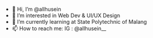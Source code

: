 - 👋 Hi, I’m @allhusein
- 👀 I’m interested in Web Dev & UI/UX Design
- 🌱 I’m currently learning at State Polytechnic of Malang
- 📫 How to reach me:
      IG : @allhusein__

<!---
allhusein/allhusein is a ✨ special ✨ repository because its `README.md` (this file) appears on your GitHub profile.
You can click the Preview link to take a look at your changes.
--->
